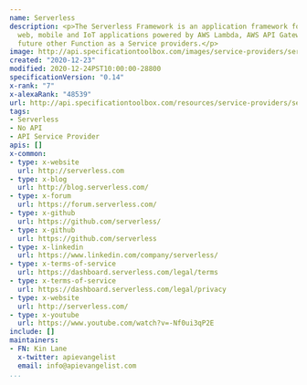 ```yaml
---
name: Serverless
description: <p>The Serverless Framework is an application framework for building
  web, mobile and IoT applications powered by AWS Lambda, AWS API Gateway and in the
  future other Function as a Service providers.</p>
image: http://api.specificationtoolbox.com/images/service-providers/serverless.jpg
created: "2020-12-23"
modified: 2020-12-24PST10:00:00-28800
specificationVersion: "0.14"
x-rank: "7"
x-alexaRank: "48539"
url: http://api.specificationtoolbox.com/resources/service-providers/serverless/
tags:
- Serverless
- No API
- API Service Provider
apis: []
x-common:
- type: x-website
  url: http://serverless.com
- type: x-blog
  url: http://blog.serverless.com/
- type: x-forum
  url: https://forum.serverless.com/
- type: x-github
  url: https://github.com/serverless/
- type: x-github
  url: https://github.com/serverless
- type: x-linkedin
  url: https://www.linkedin.com/company/serverless/
- type: x-terms-of-service
  url: https://dashboard.serverless.com/legal/terms
- type: x-terms-of-service
  url: https://dashboard.serverless.com/legal/privacy
- type: x-website
  url: http://serverless.com/
- type: x-youtube
  url: https://www.youtube.com/watch?v=-Nf0ui3qP2E
include: []
maintainers:
- FN: Kin Lane
  x-twitter: apievangelist
  email: info@apievangelist.com
...
```

